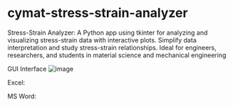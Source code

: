 # cymat-stress-strain-analyzer
Stress-Strain Analyzer: A Python app using tkinter for analyzing and visualizing stress-strain data with interactive plots. Simplify data interpretation and study stress-strain relationships. Ideal for engineers, researchers, and students in material science and mechanical engineering

GUI Interface 
![image](https://github.com/Jahmar-James/cymat-stress-strain-analyzer/assets/67727856/d1cafbec-c043-477d-ba91-1fd7fe03caf9)

Excel:

MS Word: 
